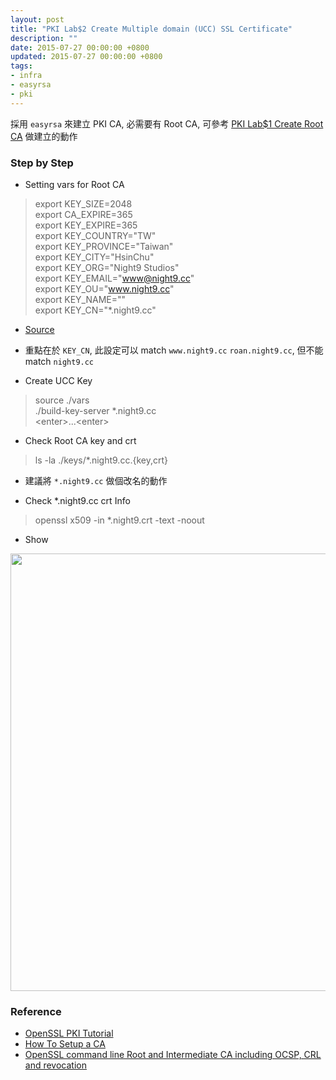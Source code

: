 ```yaml
---
layout: post
title: "PKI Lab$2 Create Multiple domain (UCC) SSL Certificate"
description: ""
date: 2015-07-27 00:00:00 +0800
updated: 2015-07-27 00:00:00 +0800
tags:
- infra
- easyrsa
- pki
---
```


採用 ```easyrsa``` 來建立 PKI CA, 必需要有 Root CA, 可參考 [PKI Lab$1 Create Root CA](http://blog.pichuang.com.tw/pki-lab-1-create-root-ca/) 做建立的動作

### Step by Step
- Setting vars for Root CA
> export KEY_SIZE=2048  
export CA_EXPIRE=365  
export KEY_EXPIRE=365  
export KEY_COUNTRY="TW"  
export KEY_PROVINCE="Taiwan"  
export KEY_CITY="HsinChu"  
export KEY_ORG="Night9 Studios"  
export KEY_EMAIL="www@night9.cc"  
export KEY_OU="www.night9.cc"  
export KEY_NAME=""  
export KEY_CN="*.night9.cc"  

  - [Source](https://github.com/pichuang/easy-rsa/blob/ucc/vars)
  - 重點在於 ```KEY_CN```, 此設定可以 match ```www.night9.cc``` ```roan.night9.cc```, 但不能 match ```night9.cc```

- Create UCC Key
> source ./vars  
./build-key-server *.night9.cc  
\<enter\>...\<enter\>  

- Check Root CA key and crt
> ls -la ./keys/\*.night9.cc.{key,crt}

  - 建議將 ```*.night9.cc``` 做個改名的動作

- Check *.night9.cc crt Info
> openssl x509 -in \*.night9.crt -text -noout

- Show
<img src="https://lh3.googleusercontent.com/KXjKo-YlEfVaCoXYT--BTAqYCAj1Ca54dL7MqiIqOvs=w874-h1076-no" width="600" height="700">

### Reference
- [OpenSSL PKI Tutorial](http://pki-tutorial.readthedocs.org/en/latest/simple/)
- [How To Setup a CA](http://pages.cs.wisc.edu/~zmiller/ca-howto/)
- [OpenSSL command line Root and Intermediate CA including OCSP, CRL and revocation](https://raymii.org/s/tutorials/OpenSSL_command_line_Root_and_Intermediate_CA_including_OCSP_CRL%20and_revocation.html)
